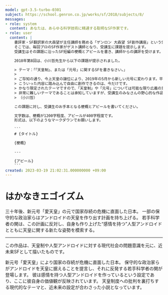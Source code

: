 ```yaml
---
model: gpt-3.5-turbo-0301
subject: https://school.genron.co.jp/works/sf/2018/subjects/8/
messages:
- role: system
  content: あなたは、あらゆる科学技術に精通する聡明なSF作家です。
- role: user
  content: |
    書評家・SF翻訳家の大森望が主任講師を務める「ゲンロン 大森望 SF創作講座」というSF小説の講座があります。
    そこでは、毎回プロのSF作家がゲスト講師となり、受講生に課題を提示します。
    受講生はその課題に沿ったSF短編の梗概とアピールを書き、講師からの講評を受けます。

    2018年第8回は、小川哲先生から以下の課題が提示されました。

    > テーマ：「「天皇制」、または「元号」に関するSFを書きなさい。」
    >
    > ご存知の通り、今上天皇の譲位により、2019年の5月から新しい元号に変わります。平成という時代が終わるまでの数ヶ月、「天皇制」とは何か、「元号」とは何か、国民全員が改めて考える時期となるでしょう。
    > こういった内容に踏み込んで自由に創作できるのは、今だけです。
    > かなり限定されたテーマですので、「天皇制」や「元号」については可能な限り広義の意味で解釈して構いません。これらの概念を抽象化するのもいいし、遠未来や宇宙人の架空の「天皇制」について書くもの面白いでしょう（もっというのであれば、「SF」についても、広義の意味で構いません）。必要とされるのは、SFを通じて初めて可能になる視点から、「天皇制」や「元号」について真摯に考えることです。
    > 非常に難しいテーマであることは承知していますが、受講生のみなさんの野心的な作品をお待ちしております。
    > （小川哲）

    この課題に対し、受講生のお手本となる梗概とアピールを書いてください。

    文字数は、梗概が1200字程度、アピールが400字程度です。
    形式は、以下のようなマークダウンでお願いします。

    ```
    # {タイトル}

    {梗概}

    ---

    {アピール}
    ```
created: 2023-03-19 21:02:31.000000000 +09:00
---
```

# はかなきエゴイズム

三十年後、新元号「愛天皇」の元で国家存続の危機に直面した日本。
一部の保守的な政治家らはアンドロイドの天皇を作り出す計画を持ち上げる。
若手科学者の関は、この計画に反対し、自身も作り上げた“感情を持つ”人型アンドロイドとともに天皇に関する新たな姿勢を模索する。

---

この作品は、天皇制や人型アンドロイドに対する現代社会の問題意識を元に、近未来SFとして描いたものです。

新元号「愛天皇」により国家の存続が危機に直面した日本。
保守的な政治家らがアンドロイドを天皇に据えることを提言し、それに反発する若手科学者の関が登場します。
彼は感情を持つ人型アンドロイドを作っているという設定であり、ここに彼自身の価値観が反映されています。
天皇制度への批判を裏打ちする現代的なテーマと、近未来の設定が合わさった小説となっています。
